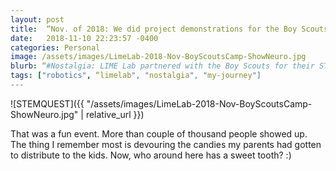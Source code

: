 ```yaml
---
layout: post
title:  “Nov. of 2018: We did project demonstrations for the Boy Scouts STEM Quest Event at OCC in Auburn Hills- Fun!!”
date:   2018-11-10 22:23:57 -0400
categories: Personal
image: /assets/images/LimeLab-2018-Nov-BoyScoutsCamp-ShowNeuro.jpg
blurb: “#Nostalgia: LIME Lab partnered with the Boy Scouts for their STEM Quest event. In here, dad is explaining some of our projects to the boys…”
tags: ["robotics", “limelab", "nostalgia", "my-journey"]
---
```


![STEMQUEST]({{ "/assets/images/LimeLab-2018-Nov-BoyScoutsCamp-ShowNeuro.jpg" | relative_url }})

That was a fun event. More than couple of thousand people showed up. The thing I remember most is devouring the candies my parents had gotten to distribute to the kids. Now, who around here has a sweet tooth? :)
